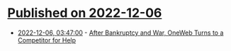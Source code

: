 # [Published on 2022-12-06](index.md)

* [2022-12-06, 03:47:00](https://soylentnews.org/article.pl?sid=22/12/05/1240203&from=rss) - [After Bankruptcy and War, OneWeb Turns to a Competitor for Help](https://soylentnews.org/article.pl?sid=22/12/05/1240203&from=rss)
